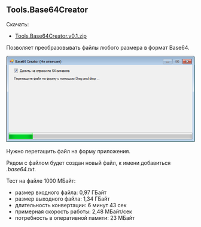 ## Tools.Base64Creator

Скачать:

- [Tools.Base64Creator.v0.1.zip](/uploads/7f1ae9d92fc9f1ed76aa58044b37ace9/Tools.Base64Creator.v0.1.zip)

Позволяет преобразовывать файлы любого размера в формат Base64.

![Приложение во время работы](main.png)

Нужно перетащить файл на форму приложения.

Рядом с файлом будет создан новый файл, к имени добавиться *.base64.txt*.

Тест на файле 1000 МБайт:

- размер входного файла: 0,97 ГБайт
- размер выходного файла: 1,34 ГБайт
- длительность конвертации: 6 минут 43 сек
- примерная скорость работы: 2,48 МБайт/сек
- потребность в оперативной памяти: 23 МБайт
